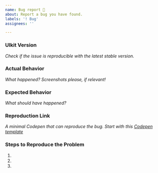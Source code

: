```yaml
---
name: Bug report 🐛
about: Report a bug you have found.
labels: '! Bug'
assignees: ''

---
```


<!--
👋 Hi, please open issues only for bug reports or feature requests. Make sure no one else else has already opened a similar issue.

If you need help or have questions about UIkit, there are few places to start:
   - Search our public documentation: https://getuikit.com/docs
   - Ask the community in the Discord chat: https://discord.gg/NEt4Pv7
   - Look for an answer on Stack Overflow: https://stackoverflow.com/questions/ask?tags=getuikit
-->

### UIkit Version
*Check if the issue is reproducible with the latest stable version.*

### Actual Behavior
*What happened? Screenshots please, if relevant!*

### Expected Behavior
*What should have happened?*

### Reproduction Link
*A minimal Codepen that can reproduce the bug. Start with this [Codepen template](http://codepen.io/anon/pen/XMpryM)*

### Steps to Reproduce the Problem

1.
2.
3.
